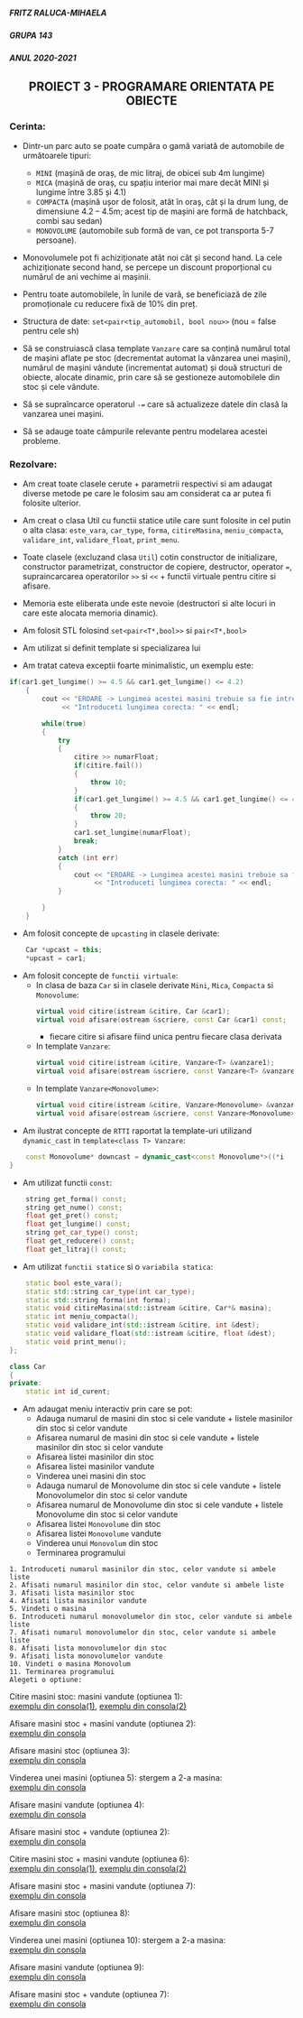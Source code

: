 ##### FRITZ RALUCA-MIHAELA 
##### GRUPA 143
##### ANUL 2020-2021
## <center> PROIECT 3 - PROGRAMARE ORIENTATA PE OBIECTE </center>

### Cerinta:

- Dintr-un parc auto se poate cumpăra o gamă variată de automobile de următoarele tipuri: 
  - `MINI` (mașină de oraș, de mic litraj, de obicei sub 4m lungime)
  - `MICA` (mașină de oraș, cu spațiu interior mai mare decât MINI și lungime între 3.85 și 4.1) 
  - `COMPACTA` (mașină ușor de folosit, atât în oraș, cât și la drum lung, de dimensiune 4.2 – 4.5m; acest tip de mașini are formă de hatchback, combi sau sedan) 
  - `MONOVOLUME` (automobile sub formă de van, ce pot transporta 5-7 persoane). 

- Monovolumele pot fi achiziționate atât noi cât și second hand. La cele achiziționate second hand, se percepe un discount proporțional cu numărul de ani vechime ai mașinii.

- Pentru toate automobilele, în lunile de vară, se beneficiază de zile promoționale cu reducere fixă de 10% din preț. 

- Structura de date: `set<pair<tip_automobil, bool nou>>` (nou = false pentru cele sh)

- Să se construiască clasa template `Vanzare` care sa conțină numărul total de mașini aflate pe stoc (decrementat automat la vânzarea unei mașini), numărul de mașini vândute (incrementat automat) și două structuri de obiecte, alocate dinamic, prin care să se gestioneze automobilele din stoc și cele vândute. 

- Să se supraîncarce operatorul `-=` care să actualizeze datele din clasă la vanzarea unei mașini.

- Să se adauge toate câmpurile relevante pentru modelarea acestei probleme.

### Rezolvare:

- Am creat toate clasele cerute + parametrii respectivi si am adaugat diverse metode pe care le folosim sau am considerat ca ar putea fi folosite ulterior.
  
- Am creat o clasa Util cu functii statice utile care sunt folosite in cel putin o alta clasa: `este_vara`, `car_type`, `forma`, `citireMasina`, `meniu_compacta`, `validare_int`, `validare_float`, `print_menu`.
  
- Toate clasele (excluzand clasa `Util`) cotin constructor de initializare, constructor parametrizat, constructor de copiere, destructor, operator `=`, supraincarcarea operatorilor `>>` si `<<` + functii virtuale pentru citire si afisare.
  
- Memoria este eliberata unde este nevoie (destructori si alte locuri in care este alocata memoria dinamic).
  
- Am folosit STL folosind `set<pair<T*,bool>>` si `pair<T*,bool>` 
- Am utilizat si definit template si specializarea lui
- Am tratat cateva exceptii foarte minimalistic, un exemplu este:
```cpp
if(car1.get_lungime() >= 4.5 && car1.get_lungime() <= 4.2)
    {
        cout << "EROARE -> Lungimea acestei masini trebuie sa fie intre 4.2 si 4.5 metri. " << endl
             << "Introduceti lungimea corecta: " << endl;

        while(true)
        {
            try
            {
                citire >> numarFloat;
                if(citire.fail())
                {
                    throw 10;
                }
                if(car1.get_lungime() >= 4.5 && car1.get_lungime() <= 4.2)
                {
                    throw 20;
                }
                car1.set_lungime(numarFloat);
                break;
            }
            catch (int err)
            {
                cout << "EROARE -> Lungimea acestei masini trebuie sa fie intre 4.2 si 4.5 metri. " << endl
                     << "Introduceti lungimea corecta: " << endl;
            }

        }
    }
```
- Am folosit concepte de `upcasting` in clasele derivate:
```cpp
    Car *upcast = this;
    *upcast = car1;
```
- Am folosit concepte de `functii virtuale`:
  - In clasa de baza `Car` si in clasele derivate `Mini`, `Mica`,  `Compacta` si `Monovolume`:
    ```cpp
    virtual void citire(istream &citire, Car &car1);
    virtual void afisare(ostream &scriere, const Car &car1) const;
    ```
    - fiecare citire si afisare fiind unica pentru fiecare clasa derivata
  - In template `Vanzare`:
    ```cpp
    virtual void citire(istream &citire, Vanzare<T> &vanzare1);
    virtual void afisare(ostream &scriere, const Vanzare<T> &vanzare1) const;
    ```
  - In template `Vanzare<Monovolume>`:
    ```cpp
    virtual void citire(istream &citire, Vanzare<Monovolume> &vanzareM);
    virtual void afisare(ostream &scriere, const Vanzare<Monovolume> & vanzareM) const;
    ```
- Am ilustrat concepte de `RTTI` raportat la template-uri utilizand `dynamic_cast` in `template<class T> Vanzare`:
```cpp
    const Monovolume* downcast = dynamic_cast<const Monovolume*>((*i    first);
}
```
- Am utilizat functii `const`:
```cpp
    string get_forma() const;
    string get_nume() const;
    float get_pret() const;
    float get_lungime() const;
    string get_car_type() const;
    float get_reducere() const;
    float get_litraj() const;
```
- Am utilizat `functii statice` si o `variabila statica`:
```cpp
    static bool este_vara();
    static std::string car_type(int car_type);
    static std::string forma(int forma);
    static void citireMasina(std::istream &citire, Car*& masina);
    static int meniu_compacta();
    static void validare_int(std::istream &citire, int &dest);
    static void validare_float(std::istream &citire, float &dest);
    static void print_menu();
};
```
```cpp
class Car
{
private:
    static int id_curent;
```
- Am adaugat meniu interactiv prin care se pot:
  - Adauga numarul de masini din stoc si cele vandute + listele masinilor din stoc si celor vandute
  - Afisarea numarul de masini din stoc si cele vandute + listele masinilor din stoc si celor vandute
  - Afisarea listei masinilor din stoc
  - Afisarea listei masinilor vandute 
  - Vinderea unei masini din stoc 
  - Adauga numarul de Monovolume din stoc si cele vandute + listele Monovolumelor din stoc si celor vandute
  - Afisarea numarul de Monovolume din stoc si cele vandute + listele Monovolume din stoc si celor vandute
  - Afisarea listei `Monovolume` din stoc 
  - Afisarea listei `Monovolume` vandute 
  - Vinderea unui `Monovolum` din stoc
  - Terminarea programului
  
```
1. Introduceti numarul masinilor din stoc, celor vandute si ambele liste
2. Afisati numarul masinilor din stoc, celor vandute si ambele liste
3. Afisati lista masinilor stoc
4. Afisati lista masinilor vandute
5. Vindeti o masina
6. Introduceti numarul monovolumelor din stoc, celor vandute si ambele liste
7. Afisati numarul monovolumelor din stoc, celor vandute si ambele liste
8. Afisati lista monovolumelor din stoc
9. Afisati lista monovolumelor vandute
10. Vindeti o masina Monovolum
11. Terminarea programului
Alegeti o optiune:  
```
  
Citire masini stoc: masini vandute (optiunea 1):   
[exemplu din consola(1)](https://gcdnb.pbrd.co/images/RYkJrEM2FpF4.png?o=1), [exemplu din consola(2)](https://gcdnb.pbrd.co/images/Cu74iYYdA4mZ.png?o=1)

Afisare masini stoc + masini vandute (optiunea 2):    
[exemplu din consola](https://gcdnb.pbrd.co/images/J6HKENjmQpZN.png?o=1)

Afisare masini stoc (optiunea 3):    
[exemplu din consola](https://gcdnb.pbrd.co/images/e7KyDxjpk2u8.png?o=1)

Vinderea unei masini (optiunea 5): stergem a 2-a masina:  
[exemplu din consola](https://gcdnb.pbrd.co/images/Ku90706lkT4s.png?o=1)

Afisare masini vandute (optiunea 4):    
[exemplu din consola](https://gcdnb.pbrd.co/images/V8bmlgvCqw3C.png?o=1)

Afisare masini stoc + vandute (optiunea 2):    
[exemplu din consola](https://gcdnb.pbrd.co/images/YP1mjjKepcVT.png?o=1)

Citire masini stoc + masini vandute (optiunea 6):    
[exemplu din consola(1)](https://gcdnb.pbrd.co/images/9R9FGxmaGc0s.png?o=1), [exemplu din consola(2)](https://gcdnb.pbrd.co/images/mLduuMumqbSV.png?o=1)
 
Afisare masini stoc + masini vandute (optiunea 7):    
[exemplu din consola](https://gcdnb.pbrd.co/images/tfmMutD0QEZA.png?o=1)

Afisare masini stoc (optiunea 8):   
[exemplu din consola](https://gcdnb.pbrd.co/images/SKFhsLHuRcDZ.png?o=1)

Vinderea unei masini (optiunea 10): stergem a 2-a masina:    
[exemplu din consola](https://gcdnb.pbrd.co/images/ocKALmIfun7o.png?o=1)

Afisare masini vandute (optiunea 9):    
[exemplu din consola](https://gcdnb.pbrd.co/images/loFkEcKyPrOs.png?o=1)

Afisare masini stoc + vandute (optiunea 7):    
[exemplu din consola](https://gcdnb.pbrd.co/images/uFvYpYgfkjYN.png?o=1)